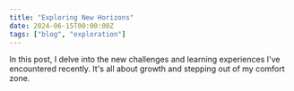 ```yaml
---
title: "Exploring New Horizons"
date: 2024-06-15T00:00:00Z
tags: ["blog", "exploration"]
---
```


In this post, I delve into the new challenges and learning experiences I've encountered recently. It's all about growth and stepping out of my comfort zone.